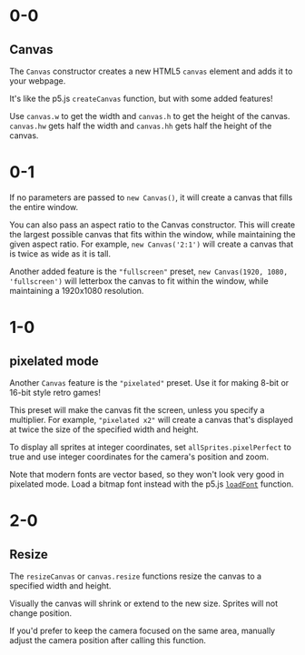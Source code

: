 # 0-0

## Canvas

The `Canvas` constructor creates a new HTML5 `canvas` element and adds it to your webpage.

It's like the p5.js `createCanvas` function, but with some added features!

Use `canvas.w` to get the width and `canvas.h` to get the height of the canvas. `canvas.hw` gets half the width and `canvas.hh` gets half the height of the canvas.

# 0-1

If no parameters are passed to `new Canvas()`, it will create a canvas that fills the entire window.

You can also pass an aspect ratio to the Canvas constructor. This will create the largest possible canvas that fits within the window, while maintaining the given aspect ratio. For example, `new Canvas('2:1')` will create a canvas that is twice as wide as it is tall.

Another added feature is the `"fullscreen"` preset, `new Canvas(1920, 1080, 'fullscreen')` will letterbox the canvas to fit within the window, while maintaining a 1920x1080 resolution.

# 1-0

## pixelated mode

Another `Canvas` feature is the `"pixelated"` preset. Use it for making 8-bit or 16-bit style retro games!

This preset will make the canvas fit the screen, unless you specify a multiplier. For example, `"pixelated x2"` will create a canvas that's displayed at twice the size of the specified width and height.

To display all sprites at integer coordinates, set `allSprites.pixelPerfect` to true and use integer coordinates for the camera's position and zoom.

Note that modern fonts are vector based, so they won't look very good in pixelated mode. Load a bitmap font instead with the p5.js [`loadFont`](https://p5js.org/reference/p5/loadFont) function.

# 2-0

## Resize

The `resizeCanvas` or `canvas.resize` functions resize the canvas to a specified width and height.

Visually the canvas will shrink or extend to the new size. Sprites will not change position.

If you'd prefer to keep the camera focused on the same area, manually adjust the camera position after calling this function.
